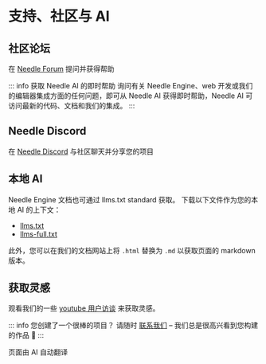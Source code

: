 # 支持、社区与 AI

## 社区论坛

在 [Needle Forum](https://forum.needle.tools) 提问并获得帮助

::: info 获取 Needle AI 的即时帮助
询问有关 Needle Engine、web 开发或我们的编辑器集成方面的任何问题，即可从 Needle AI 获得即时帮助，Needle AI 可访问最新的代码、文档和我们的集成。
:::


## Needle Discord

在 [Needle Discord](https://discord.needle.tools/?utm_source=needle_docs&utm_content=content) 与社区聊天并分享您的项目


## 本地 AI

Needle Engine 文档也可通过 llms.txt standard 获取。
下载以下文件作为您的本地 AI 的上下文：

- [llms.txt](https://cloud.needle.tools/llms.txt)
- [llms-full.txt](https://cloud.needle.tools/llms-full.txt)

此外，您可以在我们的文档网站上将 `.html` 替换为 `.md` 以获取页面的 markdown 版本。

## 获取灵感

观看我们的一些 [youtube 用户访谈](https://www.youtube.com/playlist?list=PLJ4BaFFEGP1EOHCjYszc__d2yO7RkB-iw) 来获取灵感。

<video-embed src="https://www.youtube.com/watch?v=naPlw5aDJHs" />

<video-embed src="https://www.youtube.com/watch?v=1KKfct3Zpcw" />

<video-embed src="https://www.youtube.com/watch?v=gZuC40Alr88" />

<video-embed src="https://www.youtube.com/watch?v=F6_buCHZhWk" />

<video-embed src="https://www.youtube.com/watch?v=3oHyrx8e20g" />



::: info 您创建了一个很棒的项目？
请随时 [联系我们](mailto:hi@needle.tools) – 我们总是很高兴看到您构建的作品 💚
:::


页面由 AI 自动翻译